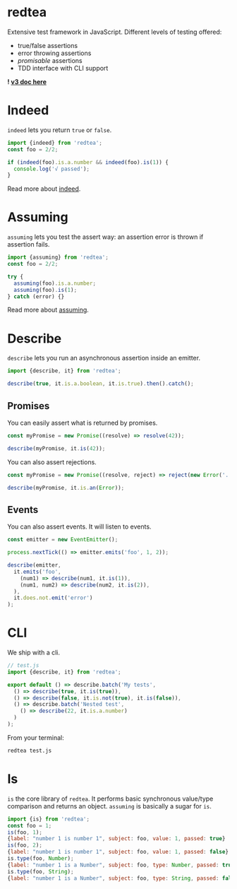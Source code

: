 redtea
===

Extensive test framework in JavaScript. Different levels of testing offered:

- true/false assertions
- error throwing assertions
- *promisable* assertions
- TDD interface with CLI support

**! [v3 doc here](https://github.com/co2-git/redtea/tree/25e97338ead5c53683f4e9ee9a5fb19428a411bb)**

# Indeed

`indeed` lets you return `true` or `false`.

```javascript
import {indeed} from 'redtea';
const foo = 2/2;

if (indeed(foo).is.a.number && indeed(foo).is(1)) {
  console.log('√ passed');
}
```

Read more about [indeed](doc/Indeed.md).

# Assuming

`assuming` lets you test the assert way: an assertion error is thrown if assertion fails.

```javascript
import {assuming} from 'redtea';
const foo = 2/2;

try {
  assuming(foo).is.a.number;
  assuming(foo).is(1);
} catch (error) {}
```

Read more about [assuming](doc/Assuming.md).

# Describe

`describe` lets you run an asynchronous assertion inside an emitter.

```javascript
import {describe, it} from 'redtea';

describe(true, it.is.a.boolean, it.is.true).then().catch();
```

## Promises

You can easily assert what is returned by promises.

```javascript
const myPromise = new Promise((resolve) => resolve(42));

describe(myPromise, it.is(42));
```

You can also assert rejections.

```javascript
const myPromise = new Promise((resolve, reject) => reject(new Error('...')));

describe(myPromise, it.is.an(Error));
```

## Events

You can also assert events. It will listen to events.

```javascript
const emitter = new EventEmitter();

process.nextTick(() => emitter.emits('foo', 1, 2));

describe(emitter,
  it.emits('foo',
    (num1) => describe(num1, it.is(1)),
    (num1, num2) => describe(num2, it.is(2)),
  ),
  it.does.not.emit('error')
);
```

# CLI

We ship with a cli.

```javascript
// test.js
import {describe, it} from 'redtea';

export default () => describe.batch('My tests',
  () => describe(true, it.is(true)),
  () => describe(false, it.is.not(true), it.is(false)),
  () => describe.batch('Nested test',
    () => describe(22, it.is.a.number)
  )
);

```

From your terminal:

```bash
redtea test.js
```

# Is

`is` the core library of `redtea`. It performs basic synchronous value/type comparison and returns an object. `assuming` is basically a sugar for `is`.

```javascript
import {is} from 'redtea';
const foo = 1;
is(foo, 1);
{label: "number 1 is number 1", subject: foo, value: 1, passed: true}
is(foo, 2);
{label: "number 1 is number 1", subject: foo, value: 1, passed: false}
is.type(foo, Number);
{label: "number 1 is a Number", subject: foo, type: Number, passed: true}
is.type(foo, String);
{label: "number 1 is a Number", subject: foo, type: String, passed: false}
```
